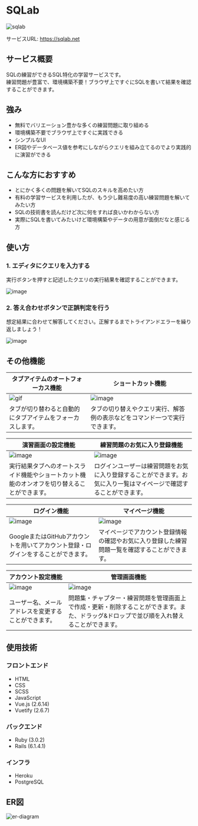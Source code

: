 # SQLab
![sqlab](https://user-images.githubusercontent.com/42969542/186997705-e8ca3848-3cff-4734-8ae1-423a83bf188d.png)

サービスURL: https://sqlab.net

## サービス概要
SQLの練習ができるSQL特化の学習サービスです。<br>
練習問題が豊富で、環境構築不要！ブラウザ上ですぐにSQLを書いて結果を確認することができます。

## 強み
- 無料でバリエーション豊かな多くの練習問題に取り組める
- 環境構築不要でブラウザ上ですぐに実践できる
- シンプルなUI
- ER図やデータベース値を参考にしながらクエリを組み立てるのでより実践的に演習ができる

## こんな方におすすめ
- とにかく多くの問題を解いてSQLのスキルを高めたい方
- 有料の学習サービスを利用したが、もう少し難易度の高い練習問題を解いてみたい方
- SQLの技術書を読んだけど次に何をすれば良いかわからない方
- 実際にSQLを書いてみたいけど環境構築やデータの用意が面倒だなと感じる方

## 使い方
### 1. エディタにクエリを入力する

実行ボタンを押すと記述したクエリの実行結果を確認することができます。

![image](https://user-images.githubusercontent.com/42969542/187005239-0e75865d-f081-40de-a7ac-9c4b1807a025.png)

### 2. 答え合わせボタンで正誤判定を行う

想定結果に合わせて解答してください。正解するまでトライアンドエラーを繰り返しましょう！

![image](https://user-images.githubusercontent.com/42969542/187005524-3ef488fc-f517-4cd3-bba5-cb79c544e977.png)

## その他機能
|  タブアイテムのオートフォーカス機能  |  ショートカット機能  |
| ---- | ---- |
| ![gif](https://user-images.githubusercontent.com/42969542/187007091-5ad84f1c-aa15-4e7b-ba0b-932dc6e38ed5.gif) | ![image](https://user-images.githubusercontent.com/42969542/187007213-e4fe7fa0-208e-4da1-8255-de6d3c1cefa3.png) |
| タブが切り替わると自動的にタブアイテムをフォーカスします。 | タブの切り替えやクエリ実行、解答例の表示などをコマンド一つで実行できます。 |

|  演習画面の設定機能  |  練習問題のお気に入り登録機能  |
| ---- | ---- |
| ![image](https://user-images.githubusercontent.com/42969542/187007241-90d823b5-1169-4a72-bef5-cc9f1bdca875.png) | ![image](https://user-images.githubusercontent.com/42969542/187007749-0e627c4c-2a20-4530-9378-8de2679d9cca.png) |
| 実行結果タブへのオートスライド機能やショートカット機能のオンオフを切り替えることができます。 | ログインユーザーは練習問題をお気に入り登録することができます。お気に入り一覧はマイページで確認することができます。 |

|  ログイン機能  |  マイページ機能  |
| ---- | ---- |
| ![image](https://user-images.githubusercontent.com/42969542/187009051-b9553379-720a-4336-b7df-cc2cd1fffc32.png) | ![image](https://user-images.githubusercontent.com/42969542/187009132-731f5e56-9d65-4352-8ff8-9253ac084cb3.png) |
| GoogleまたはGitHubアカウントを用いてアカウント登録・ログインをすることができます。 | マイページでアカウント登録情報の確認やお気に入り登録した練習問題一覧を確認することができます。 |

|  アカウント設定機能  |  管理画面機能  |
| ---- | ---- |
| ![image](https://user-images.githubusercontent.com/42969542/187009198-8673a47b-62d3-4179-845a-5f0a4eb85b6f.png) | ![image](https://user-images.githubusercontent.com/42969542/187008928-c14c92c3-5b71-4dd8-a035-1cc843c6348f.png) |
| ユーザー名、メールアドレスを変更することができます。 | 問題集・チャプター・練習問題を管理画面上で作成・更新・削除することができます。また、ドラッグ&ドロップで並び順を入れ替えることができます。 |

## 使用技術
### フロントエンド
- HTML
- CSS
- SCSS
- JavaScript
- Vue.js (2.6.14)
- Vuetify (2.6.7)

### バックエンド
- Ruby (3.0.2)
- Rails (6.1.4.1)

### インフラ
- Heroku
- PostgreSQL

## ER図
![er-diagram](https://user-images.githubusercontent.com/42969542/187009732-86a4f3f5-d3f9-4ccc-a350-7f4d8b0c5e4c.png)
